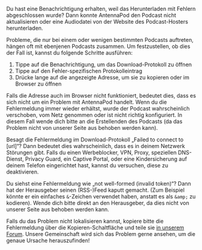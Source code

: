Du hast eine Benachrichtigung erhalten, weil das Herunterladen mit Fehlern abgeschlossen wurde? Dann konnte AntennaPod den Podcast nicht aktualisieren oder eine Audiodatei von der Website des Podcast-Hosters herunterladen.

Probleme, die nur bei einem oder wenigen bestimmten Podcasts auftreten, hängen oft mit ebenjenen Podcasts zusammen. Um festzustellen, ob dies der Fall ist, kannst du folgende Schritte ausführen:

1. Tippe auf die Benachrichtigung, um das Download-Protokoll zu öffnen
1. Tippe auf den Fehler-spezifischen Protokolleintrag
1. Drücke lange auf die angezeigte Adresse, um sie zu kopieren oder im Browser zu öffnen

Falls die Adresse auch im Browser nicht funktioniert, bedeutet dies, dass es sich nicht um ein Problem mit AntennaPod handelt. Wenn du die Fehlermeldung immer wieder erhältst, wurde der Podcast wahrscheinlich verschoben, vom Netz genommen oder ist nicht richtig konfiguriert. In diesem Fall wende dich bitte an die Erstellenden des Podcasts (da das Problem nicht von unserer Seite aus behoben werden kann).

Besagt die Fehlermeldung im Download-Protokoll „Failed to connect to [url]“? Dann bedeutet dies wahrscheinlich, dass es in deinem Netzwerk Störungen gibt. Falls du einen Werbeblocker, VPN, Proxy, speziellen DNS-Dienst, Privacy Guard, ein Captive Portal, oder eine Kindersicherung auf deinem Telefon eingerichtet hast, kannst du versuchen, diese zu deaktivieren.

Du siehst eine Fehlermeldung wie „not well-formed (invalid token)“? Dann hat der Herausgeber seinen (RSS-)Feed kaputt gemacht. (Zum Beispiel könnte er ein einfaches `&`-Zeichen verwendet haben, anstatt es als `&amp;` zu kodieren). Wende dich bitte direkt an den Herausgeber, da dies nicht von unserer Seite aus behoben werden kann.

Falls du das Problem nicht lokalisieren kannst, kopiere bitte die Fehlermeldung über die Kopieren-Schaltfläche und teile sie [in unserem Forum](https://forum.antennapod.org/c/support/7). Unsere Gemeinschaft wird sich das Problem gerne ansehen, um die genaue Ursache herauszufinden!
